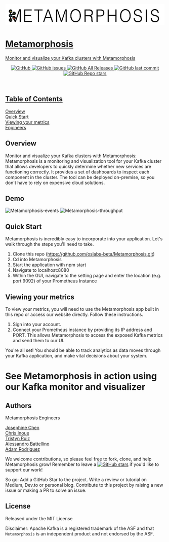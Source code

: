 <p align="center">
  <a href="http://metamorphosis.app/">
 <img src="client/assets/metamorphosis.png" width="550" height="67"></p>



# Metamorphosis
Monitor and visualize your Kafka clusters with Metamorphosis


<p align="center">
  <img alt="GitHub" src="https://img.shields.io/github/license/oslabs-beta/metamorphosis">
  <img alt="GitHub issues" src="https://img.shields.io/github/issues-raw/oslabs-beta/metamorphosis?color=yellow">
  <img alt="GitHub All Releases" src="https://img.shields.io/github/downloads/oslabs-beta/metamorphosis/total?color=green">
  <img alt="GitHub last commit" src="https://img.shields.io/github/last-commit/oslabs-beta/metamorphosis?color=orange">
  <img alt="GitHub Repo stars" src="https://img.shields.io/github/stars/oslabs-beta/metamorphosis?style=social">  
</p>
‌


## Table of Contents

[Overview](#overview)  
[Quick Start](#quick-start)  
[Viewing your metrics](#viewing-your-metrics)  
[Engineers](#authors)

## Overview
Monitor and visualize your Kafka clusters with Metamorphosis:
Metamorphosis is a monitoring and visualization tool for your Kafka cluster that allows developers to quickly determine whether new services are functioning correctly. It provides a set of dashboards to inspect each component in the cluster. The tool can be deployed on-premise, so you don't have to rely on expensive cloud solutions.

## Demo

![Metamorphosis-events](./client/assets/events.gif 'Metamorphosis Event Metrics')
![Metamorphosis-throughput](./client/assets/throughput.gif 'Metamorphosis Throughput Metrics')<br>

## Quick Start

Metamorphosis is incredibly easy to incorporate into your application. Let's walk through the steps you'll need to take.

1. Clone this repo (https://github.com/oslabs-beta/Metamorphosis.git)
2. Cd into Metamorphosis
3. Start the application with npm start
4. Navigate to localhost:8080
5. Within the GUI, navigate to the setting page and enter the location (e.g. port 9092) of your Prometheus Instance

## Viewing your metrics

To view your metrics, you will need to use the Metamorphosis app built in this repo or access our website directly. Follow these instructions.

1. Sign into your account.
2. Connect your Prometheus instance by providing its IP address and PORT. This allows Metamorphosis to access the exposed Kafka metrics and send them to our UI.

You're all set! You should be able to track analytics as data moves through your Kafka application, and make vital decisions about your system.


# See Metamorphosis in action using our Kafka monitor and visualizer

## Authors
Metamorphosis Engineers

[Josephine Chen](https://github.com/ChenJosephine)  
[Chris Inoue](https://github.com/Chrisxesq)   
[Tristyn Ruiz](https://github.com/Tristyn-Ruiz)  
[Alessandro Battellino](https://github.com/AlessBattellino)  
[Adam Rodriguez](https://github.com/AdamXRodriguez)  


We welcome contributions, so please feel free to fork, clone, and help Metamorphosis grow! Remember to leave a [![GitHub stars](https://img.shields.io/github/stars/oslabs-beta/metamorphosis?style=social&label=Star&)](https://github.com/oslabs-beta/metamorphosis/stargazers) if you'd like to support our work!

So go:
    Add a GitHub Star to the project.
    Write a review or tutorial on Medium, Dev.to or personal blog.
    Contribute to this project by raising a new issue or making a PR to solve an issue.


## License
Released under the MIT License

Disclaimer: Apache Kafka is a registered trademark of the ASF and that `Metamorphosis` is an independent product and not endorsed by the ASF.